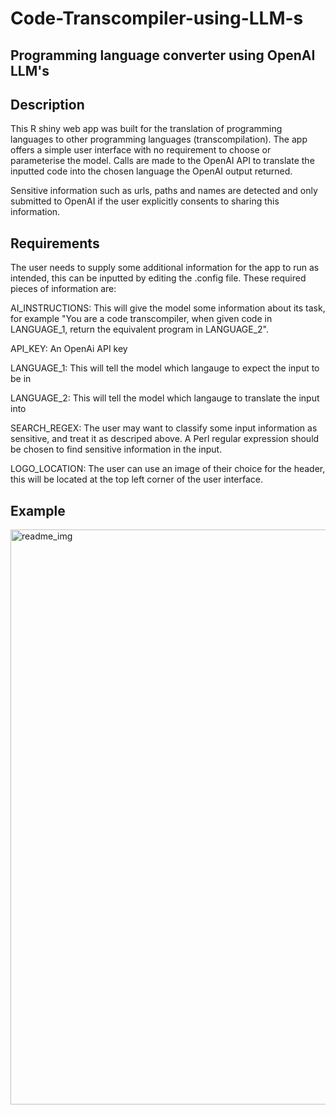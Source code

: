 # Code-Transcompiler-using-LLM-s
## Programming language converter using OpenAI LLM's 
## Description

This R shiny web app was built for the translation of programming languages to other programming languages (transcompilation).
The app offers a simple user interface with no requirement to choose or parameterise the model.
Calls are made to the OpenAI API to translate the inputted code into the chosen language the OpenAI output returned.

Sensitive information such as urls, paths and names are detected and only submitted to OpenAI if the user explicitly consents to sharing
this information. 

## Requirements

The user needs to supply some additional information for the app to run as intended, this can be inputted by editing the .config file.
These required pieces of information are:

AI_INSTRUCTIONS: This will give the model some information about its task, for example "You are a code transcompiler, when given code in LANGUAGE_1, return the equivalent program in LANGUAGE_2".

API_KEY: An OpenAi API key

LANGUAGE_1: This will tell the model which langauge to expect the input to be in

LANGUAGE_2: This will tell the model which langauge to translate the input into

SEARCH_REGEX: The user may want to classify some input information as sensitive, and treat it as descriped above. A Perl regular expression should be chosen to find sensitive information in the input.

LOGO_LOCATION: The user can use an image of their choice for the header, this will be located at the top left corner of the user interface.

## Example

<img width="920" alt="readme_img" src="https://github.com/CSOIreland/Code-Transcompiler-using-LLM-s/assets/90720791/cd50026c-b1da-4f5e-8839-fff37e95664f">






